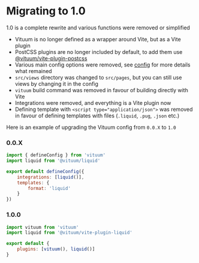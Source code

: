 # Migrating to 1.0

1.0 is a complete rewrite and various functions were removed or simplified

* Vituum is no longer defined as a wrapper around Vite, but as a Vite plugin
* PostCSS plugins are no longer included by default, to add them use [@vituum/vite-plugin-postcss](/plugins/postcss)
* Various main config options were removed, see [config](/config/main-options) for more details what remained
* `src/views` directory was changed to `src/pages`, but you can still use views by changing it in the config
* `vituum` build command was removed in favour of building directly with Vite
* Integrations were removed, and everything is a Vite plugin now
* Defining template with `<script type="application/json">` was removed in favour of defining templates with files (`.liquid`, `.pug`, `.json` etc.)

Here is an example of upgrading the Vituum config from `0.0.X` to `1.0`

### 0.0.X
```javascript
import { defineConfig } from 'vituum'
import liquid from '@vituum/liquid'

export default defineConfig({
    integrations: [liquid()],
    templates: {
        format: 'liquid'
    }
})
```

### 1.0.0
```javascript
import vituum from 'vituum'
import liquid from '@vituum/vite-plugin-liquid'

export default {
    plugins: [vituum(), liquid()]
}
```

